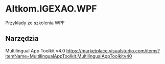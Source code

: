 # Altkom.IGEXAO.WPF
Przyklady ze szkolenia WPF

## Narzędzia
Multilingual App Toolkit v4.0
https://marketplace.visualstudio.com/items?itemName=MultilingualAppToolkit.MultilingualAppToolkitv40
